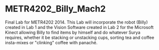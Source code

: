 METR4202_Billy_Mach2
====================

Final Lab for METR4202 2014. This Lab will incorporate the robot (Billy) created in Lab 1 and the Vision Software created in Lab 2 for the Microsoft Kinect allowing Billy to find items by himself and do whatever Surya requires, whether it be stacking or unstacking cups, sorting tea and coffee insta-mixes or "clinking" coffee with panaché.
